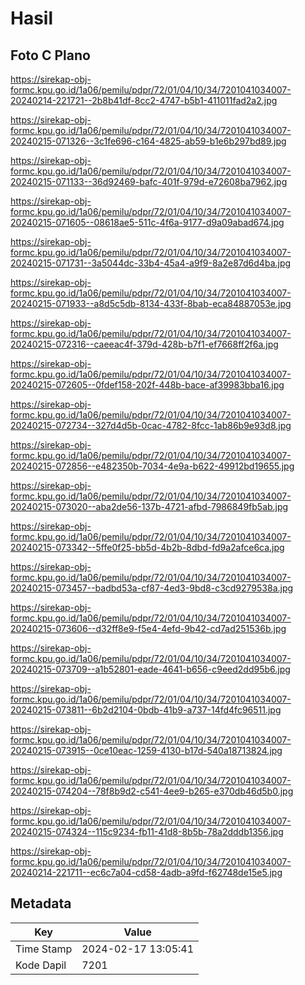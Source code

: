 # Hasil

## Foto C Plano

https://sirekap-obj-formc.kpu.go.id/1a06/pemilu/pdpr/72/01/04/10/34/7201041034007-20240214-221721--2b8b41df-8cc2-4747-b5b1-411011fad2a2.jpg

https://sirekap-obj-formc.kpu.go.id/1a06/pemilu/pdpr/72/01/04/10/34/7201041034007-20240215-071326--3c1fe696-c164-4825-ab59-b1e6b297bd89.jpg

https://sirekap-obj-formc.kpu.go.id/1a06/pemilu/pdpr/72/01/04/10/34/7201041034007-20240215-071133--36d92469-bafc-401f-979d-e72608ba7962.jpg

https://sirekap-obj-formc.kpu.go.id/1a06/pemilu/pdpr/72/01/04/10/34/7201041034007-20240215-071605--08618ae5-511c-4f6a-9177-d9a09abad674.jpg

https://sirekap-obj-formc.kpu.go.id/1a06/pemilu/pdpr/72/01/04/10/34/7201041034007-20240215-071731--3a5044dc-33b4-45a4-a9f9-8a2e87d6d4ba.jpg

https://sirekap-obj-formc.kpu.go.id/1a06/pemilu/pdpr/72/01/04/10/34/7201041034007-20240215-071933--a8d5c5db-8134-433f-8bab-eca84887053e.jpg

https://sirekap-obj-formc.kpu.go.id/1a06/pemilu/pdpr/72/01/04/10/34/7201041034007-20240215-072316--caeeac4f-379d-428b-b7f1-ef7668ff2f6a.jpg

https://sirekap-obj-formc.kpu.go.id/1a06/pemilu/pdpr/72/01/04/10/34/7201041034007-20240215-072605--0fdef158-202f-448b-bace-af39983bba16.jpg

https://sirekap-obj-formc.kpu.go.id/1a06/pemilu/pdpr/72/01/04/10/34/7201041034007-20240215-072734--327d4d5b-0cac-4782-8fcc-1ab86b9e93d8.jpg

https://sirekap-obj-formc.kpu.go.id/1a06/pemilu/pdpr/72/01/04/10/34/7201041034007-20240215-072856--e482350b-7034-4e9a-b622-49912bd19655.jpg

https://sirekap-obj-formc.kpu.go.id/1a06/pemilu/pdpr/72/01/04/10/34/7201041034007-20240215-073020--aba2de56-137b-4721-afbd-7986849fb5ab.jpg

https://sirekap-obj-formc.kpu.go.id/1a06/pemilu/pdpr/72/01/04/10/34/7201041034007-20240215-073342--5ffe0f25-bb5d-4b2b-8dbd-fd9a2afce6ca.jpg

https://sirekap-obj-formc.kpu.go.id/1a06/pemilu/pdpr/72/01/04/10/34/7201041034007-20240215-073457--badbd53a-cf87-4ed3-9bd8-c3cd9279538a.jpg

https://sirekap-obj-formc.kpu.go.id/1a06/pemilu/pdpr/72/01/04/10/34/7201041034007-20240215-073606--d32ff8e9-f5e4-4efd-9b42-cd7ad251536b.jpg

https://sirekap-obj-formc.kpu.go.id/1a06/pemilu/pdpr/72/01/04/10/34/7201041034007-20240215-073709--a1b52801-eade-4641-b656-c9eed2dd95b6.jpg

https://sirekap-obj-formc.kpu.go.id/1a06/pemilu/pdpr/72/01/04/10/34/7201041034007-20240215-073811--6b2d2104-0bdb-41b9-a737-14fd4fc96511.jpg

https://sirekap-obj-formc.kpu.go.id/1a06/pemilu/pdpr/72/01/04/10/34/7201041034007-20240215-073915--0ce10eac-1259-4130-b17d-540a18713824.jpg

https://sirekap-obj-formc.kpu.go.id/1a06/pemilu/pdpr/72/01/04/10/34/7201041034007-20240215-074204--78f8b9d2-c541-4ee9-b265-e370db46d5b0.jpg

https://sirekap-obj-formc.kpu.go.id/1a06/pemilu/pdpr/72/01/04/10/34/7201041034007-20240215-074324--115c9234-fb11-41d8-8b5b-78a2dddb1356.jpg

https://sirekap-obj-formc.kpu.go.id/1a06/pemilu/pdpr/72/01/04/10/34/7201041034007-20240214-221711--ec6c7a04-cd58-4adb-a9fd-f62748de15e5.jpg


## Metadata

| Key        | Value               |
| ---------- | ------------------- |
| Time Stamp | 2024-02-17 13:05:41 |
| Kode Dapil | 7201                |



